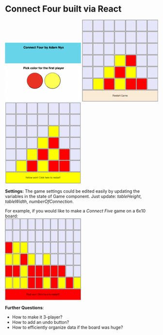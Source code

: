 # Connect Four built via React
  
<img src="ss/intro.png" title="Game Intro" width="250"/> <img src="ss/Game.png" title="Game Ongoing" width="250"/> <img src="ss/win.png" title="Game Over" width="250"/>  
  
  
**Settings:** The game settings could be edited easily by updating the variables in the state of Game component. Just update: *tableHeight*, *tableWidth*, *numberOfConnection*.  
  
For example, if you would like to make a *Connect Five* game on a 6x10 board:  
<img src="ss/6x10.png" title="Game on Bigger Board" width="250"/>
  
 **Further Questions**:   
 - How to make it 3-player?  
 - How to add an undo button?  
 - How to efficiently organize data if the board was huge?
